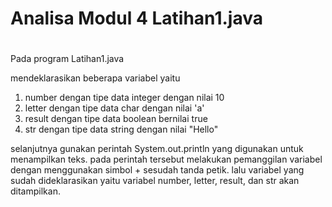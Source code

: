 # Analisa Modul 4 Latihan1.java
#
Pada program Latihan1.java

mendeklarasikan beberapa variabel yaitu

1. number dengan tipe data integer dengan nilai 10
2. letter dengan tipe data char dengan nilai 'a'
3. result dengan tipe data boolean bernilai true
4. str dengan tipe data string dengan nilai "Hello"

selanjutnya gunakan perintah System.out.println yang digunakan untuk menampilkan teks. pada perintah tersebut melakukan pemanggilan variabel dengan menggunakan simbol + sesudah tanda petik. lalu variabel yang sudah dideklarasikan yaitu variabel number, letter, result, dan str akan ditampilkan.